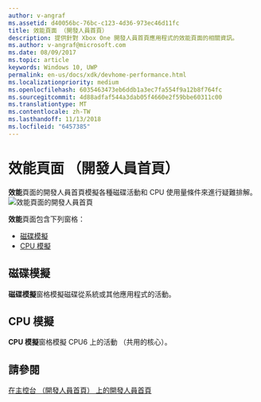 ```yaml
---
author: v-angraf
ms.assetid: d40056bc-76bc-c123-4d36-973ec46d11fc
title: 效能頁面 （開發人員首頁）
description: 提供針對 Xbox One 開發人員首頁應用程式的效能頁面的相關資訊。
ms.author: v-angraf@microsoft.com
ms.date: 08/09/2017
ms.topic: article
keywords: Windows 10, UWP
permalink: en-us/docs/xdk/devhome-performance.html
ms.localizationpriority: medium
ms.openlocfilehash: 6035463473eb6ddb1a3ec7fa554f9a12b8f764fc
ms.sourcegitcommit: 4d88adfaf544a3dab05f4660e2f59bbe60311c00
ms.translationtype: MT
ms.contentlocale: zh-TW
ms.lasthandoff: 11/13/2018
ms.locfileid: "6457385"
---
```

# <a name="performance-page-dev-home"></a>效能頁面 （開發人員首頁）
   
  
**效能**頁面的開發人員首頁模擬各種磁碟活動和 CPU 使用量條件來進行疑難排解。   
 ![效能頁面的開發人員首頁](images/devhome_performance.png)   
  
**效能**頁面包含下列窗格：   
 
   *  [磁碟模擬](#ID4EEB)  
   *  [CPU 模擬](#ID4EOB)  

 
<a id="ID4EEB"></a>

   

## <a name="disk-simulation"></a>磁碟模擬  
   
  
**磁碟模擬**窗格模擬磁碟從系統或其他應用程式的活動。   
  
<a id="ID4EOB"></a>

   

## <a name="cpu-simulation"></a>CPU 模擬  
   
  
**CPU 模擬**窗格模擬 CPU6 上的活動 （共用的核心）。   
  
<a id="ID4EYB"></a>

   

## <a name="see-also"></a>請參閱  
 [在主控台 （開發人員首頁） 上的開發人員首頁](dev-home.md)

  